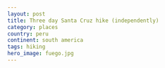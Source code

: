 ```yaml
---
layout: post
title: Three day Santa Cruz hike (independently)
category: places
country: peru
continent: south america
tags: hiking
hero_image: fuego.jpg
---
```

